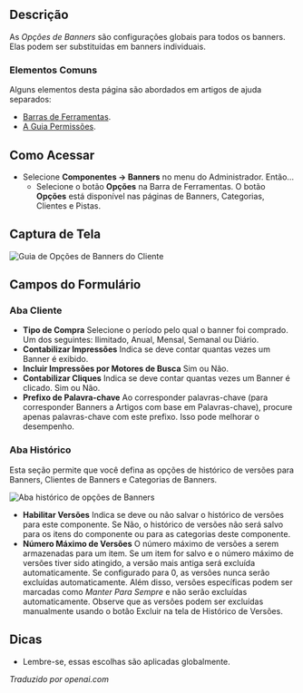 <!-- Filename: Help4.x:Banners:_Options  / Display title: Banners: Opções -->

## Descrição

As *Opções de Banners* são configurações globais para todos os banners. Elas podem ser substituídas em banners individuais.

### Elementos Comuns

Alguns elementos desta página são abordados em artigos de ajuda separados:

* [Barras de Ferramentas](jdocmanual?article=help/common-elements/toolbars).
* [A Guia Permissões](jdocmanual?article=help/common-elements/edit-permissions).

## Como Acessar

- Selecione **Componentes → Banners** no menu do Administrador. Então...
  - Selecione o botão **Opções** na Barra de Ferramentas. O botão **Opções**
    está disponível nas páginas de Banners, Categorias, Clientes e Pistas.

## Captura de Tela

![Guia de Opções de Banners do Cliente](../../../ptbr/images/banners/banners-options-client-tab.png)

## Campos do Formulário

### Aba Cliente

- **Tipo de Compra** Selecione o período pelo qual o banner foi comprado. Um dos seguintes: Ilimitado, Anual, Mensal, Semanal ou Diário.
- **Contabilizar Impressões** Indica se deve contar quantas vezes um Banner é exibido.
- **Incluir Impressões por Motores de Busca** Sim ou Não.
- **Contabilizar Cliques** Indica se deve contar quantas vezes um Banner é clicado. Sim ou Não.
- **Prefixo de Palavra-chave** Ao corresponder palavras-chave (para corresponder Banners a Artigos com base em Palavras-chave), procure apenas palavras-chave com este prefixo. Isso pode melhorar o desempenho.

### Aba Histórico

Esta seção permite que você defina as opções de histórico de versões para Banners, Clientes de Banners e Categorias de Banners.

![Aba histórico de opções de Banners](../../../ptbr/images/banners/banners-options-history-tab.png)

- **Habilitar Versões** Indica se deve ou não salvar o histórico de versões para este componente. Se Não, o histórico de versões não será salvo para os itens do componente ou para as categorias deste componente.
- **Número Máximo de Versões** O número máximo de versões a serem armazenadas para um item. Se um item for salvo e o número máximo de versões tiver sido atingido, a versão mais antiga será excluída automaticamente. Se configurado para 0, as versões nunca serão excluídas automaticamente. Além disso, versões específicas podem ser marcadas como *Manter Para Sempre* e não serão excluídas automaticamente. Observe que as versões podem ser excluídas manualmente usando o botão Excluir na tela de Histórico de Versões.

## Dicas

- Lembre-se, essas escolhas são aplicadas globalmente.


*Traduzido por openai.com*

